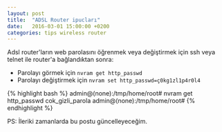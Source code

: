 ```yaml
---
layout: post
title:  "ADSL Router ipucları"
date:   2016-03-01 15:00:00 +0200
categories: tips wireless router
---
```

Adsl router'ların web parolasını öğrenmek veya değiştirmek için ssh veya telnet ile router'a bağlandıktan sonra:

- Parolayı görmek için `nvram get http_passwd`
- Parolayı değiştirmek için `nvram set http_passwd=ç0kg1zl1p4r0l4`


{% highlight bash %}
admin@(none):/tmp/home/root# nvram get http_passwd
 cok_gizli_parola
 admin@(none):/tmp/home/root#
{% endhighlight %}

PS: İleriki zamanlarda bu postu güncelleyeceğim.
